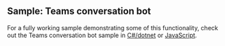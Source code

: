 ## Sample: Teams conversation bot

For a fully working sample demonstrating some of this functionality, check out the Teams conversation bot sample in [C#/dotnet](https://github.com/microsoft/BotBuilder-Samples/tree/master/samples/csharp_dotnetcore/57.teams-conversation-bot) or [JavaScript](~/foo.md).